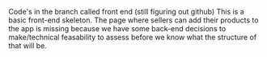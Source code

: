 Code's in the branch called front end (still figuring out github)
This is a basic front-end skeleton. The page where sellers can add their products to the app is missing because we have some back-end decisions to make/technical feasability to assess before we know what the structure of that will be.
